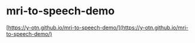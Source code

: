 # mri-to-speech-demo

[https://y-otn.github.io/mri-to-speech-demo/](https://y-otn.github.io/mri-to-speech-demo/)
